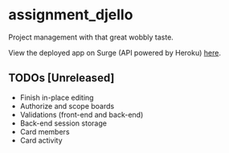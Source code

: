 # assignment_djello

Project management with that great wobbly taste.

View the deployed app on Surge (API powered by Heroku) [here](https://bideowego-djello.surge.sh/).


## TODOs [Unreleased]

- Finish in-place editing
- Authorize and scope boards
- Validations (front-end and back-end)
- Back-end session storage
- Card members
- Card activity
